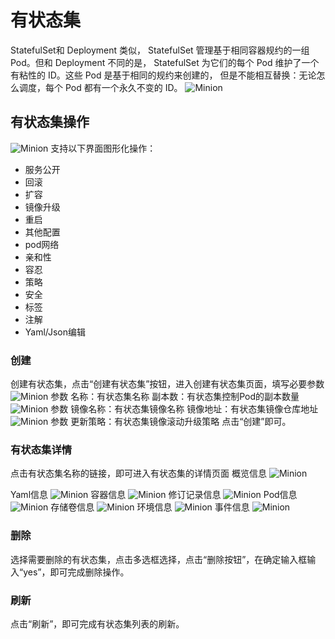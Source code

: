 # 有状态集

StatefulSet和 Deployment 类似， StatefulSet 管理基于相同容器规约的一组 Pod。但和 Deployment 不同的是， StatefulSet 为它们的每个 Pod 维护了一个有粘性的 ID。这些 Pod 是基于相同的规约来创建的， 但是不能相互替换：无论怎么调度，每个 Pod 都有一个永久不变的 ID。
![Minion](../../../assets/images/workload/sts-list.jpg)
## 有状态集操作

![Minion](../../../assets/images/workload/sts-operation.jpg)
支持以下界面图形化操作：
* 服务公开
* 回滚
* 扩容
* 镜像升级
* 重启
* 其他配置
* pod网络
* 亲和性
* 容忍
* 策略
* 安全
* 标签
* 注解
* Yaml/Json编辑

### 创建
创建有状态集，点击“创建有状态集”按钮，进入创建有状态集页面，填写必要参数
![Minion](../../../assets/images/workload/sts-create1.jpg)
参数
名称：有状态集名称
副本数：有状态集控制Pod的副本数量
![Minion](../../../assets/images/workload/sts-create2.jpg)
参数
镜像名称：有状态集镜像名称
镜像地址：有状态集镜像仓库地址
![Minion](../../../assets/images/workload/sts-create3.jpg)
参数
更新策略：有状态集镜像滚动升级策略
点击“创建”即可。
### 有状态集详情
点击有状态集名称的链接，即可进入有状态集的详情页面
概览信息
![Minion](../../../assets/images/workload/sts-info1.jpg)

Yaml信息
![Minion](../../../assets/images/workload/sts-info2.jpg)
容器信息
![Minion](../../../assets/images/workload/sts-info3.jpg)
修订记录信息
![Minion](../../../assets/images/workload/sts-info4.jpg)
Pod信息
![Minion](../../../assets/images/workload/sts-info5.jpg)
存储卷信息
![Minion](../../../assets/images/workload/sts-info6.jpg)
环境信息
![Minion](../../../assets/images/workload/sts-info7.jpg)
事件信息
![Minion](../../../assets/images/workload/sts-info8.jpg)

### 删除
选择需要删除的有状态集，点击多选框选择，点击“删除按钮”，在确定输入框输入“yes”，即可完成删除操作。
### 刷新
点击“刷新”，即可完成有状态集列表的刷新。

